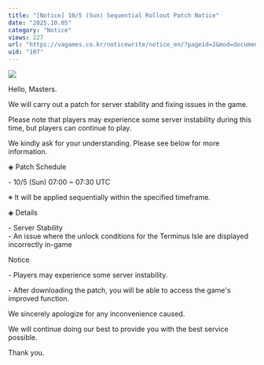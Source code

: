 ```yaml
---
title: "[Notice] 10/5 (Sun) Sequential Rollout Patch Notice"
date: "2025.10.05"
category: "Notice"
views: 227
url: "https://vagames.co.kr/noticewrite/notice_en/?pageid=2&mod=document&uid=107"
uid: "107"
---
```


![](/images/news/live/en/107-432b26e3.webp)  

  

Hello, Masters.

  

We will carry out a patch for server stability and fixing issues in the game.

Please note that players may experience some server instability during this time, but players can continue to play.

We kindly ask for your understanding. Please see below for more information.

  

◈ Patch Schedule

\- 10/5 (Sun) 07:00 ~ 07:30 UTC

※ It will be applied sequentially within the specified timeframe.

  

◈ Details

\- Server Stability  
\- An issue where the unlock conditions for the Terminus Isle are displayed incorrectly in-game

  

Notice

\- Players may experience some server instability.

\- After downloading the patch, you will be able to access the game's improved function.

  

We sincerely apologize for any inconvenience caused.

We will continue doing our best to provide you with the best service possible.

  

Thank you.